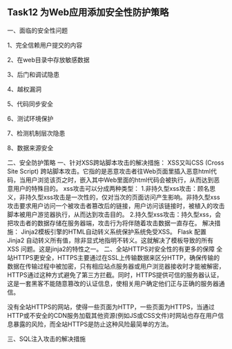 ﻿Task12 为Web应用添加安全性防护策略
----------------------
一、面临的安全性问题

1、完全信赖用户提交的内容

2、在web目录中存放敏感数据

3、后门和调试隐患

4、越权漏洞

5、代码同步安全

6、测试环境保护

7、检测机制层次隐患

8、数据来源安全

二、安全防护策略
  一、针对XSS跨站脚本攻击的解决措施：
  XSS又叫CSS  (Cross Site Script)     跨站脚本攻击。它指的是恶意攻击者往Web页面里插入恶意html代码，当用户浏览该页之时，嵌入其中Web里面的html代码会被执行，从而达到恶意用户的特殊目的。
  xss攻击可以分成两种类型：
  1.非持久型xss攻击：顾名思义，非持久型xss攻击是一次性的，仅对当次的页面访问产生影响。非持久型xss攻击要求用户访问一个被攻击者篡改后的链接，用户访问该链接时，被植入的攻击脚本被用户游览器执行，从而达到攻击目的。
  2.持久型xss攻击：持久型xss，会把攻击者的数据存储在服务器端，攻击行为将伴随着攻击数据一直存在。
  解决措施：
  Jinja2模板引擎的HTML自动转义系统保护系统免受XSS。
  Flask 配置 Jinja2 自动转义所有值，除非显式地指明不转义。这就解决了模板导致的所有 XSS 问题。这是jinja2的特性之一。
  二、全站HTTPS对安全性的有更多的保障
  全站HTTPS更安全，HTTPS主要通过在SSL上传输数据来区分HTTP，确保传输的数据在传输过程中被加密，只有相应站点服务器或用户浏览器接收时才能被解密，HTTPS通过这种方式避免了第三方拦截。同时，HTTPS提供可信的服务器认证，这是一套黑客不能随意篡改的认证信息，使相关用户确定他们正与正确的服务器通信。

  没有全站HTTPS的网站，使得一些页面为HTTP，一些页面为HTTPS，当通过HTTP或不安全的CDN服务加载其他资源(例如JS或CSS文件)时网站也存在用户信息暴露的风险，而全站HTTPS是防止这种风险最简单的方法。
  
三、SQL注入攻击的解决措施






